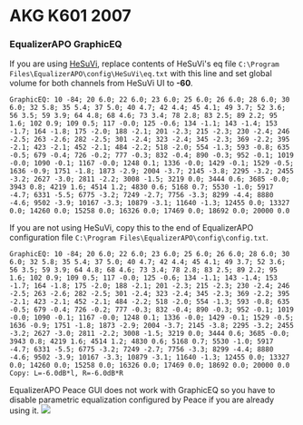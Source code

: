 # AKG K601 2007
### EqualizerAPO GraphicEQ
If you are using [HeSuVi](https://sourceforge.net/projects/hesuvi/), replace contents of HeSuVi's eq file `C:\Program Files\EqualizerAPO\config\HeSuVi\eq.txt` with this line and set global volume for both channels from HeSuVi UI to **-60**.
```
GraphicEQ: 10 -84; 20 6.0; 22 6.0; 23 6.0; 25 6.0; 26 6.0; 28 6.0; 30 6.0; 32 5.8; 35 5.4; 37 5.0; 40 4.7; 42 4.4; 45 4.1; 49 3.7; 52 3.6; 56 3.5; 59 3.9; 64 4.8; 68 4.6; 73 3.4; 78 2.8; 83 2.5; 89 2.2; 95 1.6; 102 0.9; 109 0.5; 117 -0.0; 125 -0.6; 134 -1.1; 143 -1.4; 153 -1.7; 164 -1.8; 175 -2.0; 188 -2.1; 201 -2.3; 215 -2.3; 230 -2.4; 246 -2.5; 263 -2.6; 282 -2.5; 301 -2.4; 323 -2.4; 345 -2.3; 369 -2.2; 395 -2.1; 423 -2.1; 452 -2.1; 484 -2.2; 518 -2.0; 554 -1.3; 593 -0.8; 635 -0.5; 679 -0.4; 726 -0.2; 777 -0.3; 832 -0.4; 890 -0.3; 952 -0.1; 1019 -0.0; 1090 -0.1; 1167 -0.0; 1248 0.1; 1336 -0.0; 1429 -0.1; 1529 -0.5; 1636 -0.9; 1751 -1.8; 1873 -2.9; 2004 -3.7; 2145 -3.8; 2295 -3.2; 2455 -3.2; 2627 -3.0; 2811 -2.2; 3008 -1.5; 3219 0.0; 3444 0.6; 3685 -0.0; 3943 0.8; 4219 1.6; 4514 1.2; 4830 0.6; 5168 0.7; 5530 -1.0; 5917 -4.7; 6331 -5.5; 6775 -3.2; 7249 -2.7; 7756 -3.3; 8299 -4.4; 8880 -4.6; 9502 -3.9; 10167 -3.3; 10879 -3.1; 11640 -1.3; 12455 0.0; 13327 0.0; 14260 0.0; 15258 0.0; 16326 0.0; 17469 0.0; 18692 0.0; 20000 0.0
```
If you are not using HeSuVi, copy this to the end of EqualizerAPO configuration file `C:\Program Files\EqualizerAPO\config\config.txt`.
```
GraphicEQ: 10 -84; 20 6.0; 22 6.0; 23 6.0; 25 6.0; 26 6.0; 28 6.0; 30 6.0; 32 5.8; 35 5.4; 37 5.0; 40 4.7; 42 4.4; 45 4.1; 49 3.7; 52 3.6; 56 3.5; 59 3.9; 64 4.8; 68 4.6; 73 3.4; 78 2.8; 83 2.5; 89 2.2; 95 1.6; 102 0.9; 109 0.5; 117 -0.0; 125 -0.6; 134 -1.1; 143 -1.4; 153 -1.7; 164 -1.8; 175 -2.0; 188 -2.1; 201 -2.3; 215 -2.3; 230 -2.4; 246 -2.5; 263 -2.6; 282 -2.5; 301 -2.4; 323 -2.4; 345 -2.3; 369 -2.2; 395 -2.1; 423 -2.1; 452 -2.1; 484 -2.2; 518 -2.0; 554 -1.3; 593 -0.8; 635 -0.5; 679 -0.4; 726 -0.2; 777 -0.3; 832 -0.4; 890 -0.3; 952 -0.1; 1019 -0.0; 1090 -0.1; 1167 -0.0; 1248 0.1; 1336 -0.0; 1429 -0.1; 1529 -0.5; 1636 -0.9; 1751 -1.8; 1873 -2.9; 2004 -3.7; 2145 -3.8; 2295 -3.2; 2455 -3.2; 2627 -3.0; 2811 -2.2; 3008 -1.5; 3219 0.0; 3444 0.6; 3685 -0.0; 3943 0.8; 4219 1.6; 4514 1.2; 4830 0.6; 5168 0.7; 5530 -1.0; 5917 -4.7; 6331 -5.5; 6775 -3.2; 7249 -2.7; 7756 -3.3; 8299 -4.4; 8880 -4.6; 9502 -3.9; 10167 -3.3; 10879 -3.1; 11640 -1.3; 12455 0.0; 13327 0.0; 14260 0.0; 15258 0.0; 16326 0.0; 17469 0.0; 18692 0.0; 20000 0.0
Copy: L=-6.0dB*l, R=-6.0dB*R
```
EqualizerAPO Peace GUI does not work with GraphicEQ so you have to disable parametric equalization configured by Peace if you are already using it.
![](https://raw.githubusercontent.com/jaakkopasanen/AutoEq/master/results/Innerfidelity%202017/innerfidelity/onear/AKG%20K601%202007/AKG%20K601%202007.png)
